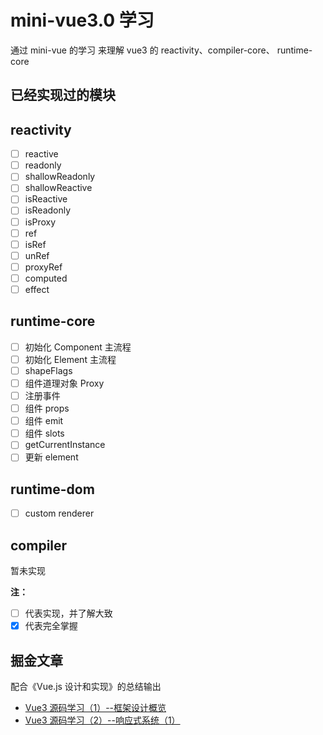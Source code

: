 # mini-vue3.0 学习

通过 mini-vue 的学习 来理解 vue3 的 reactivity、compiler-core、 runtime-core

## 已经实现过的模块

## reactivity

- [ ] reactive
- [ ] readonly
- [ ] shallowReadonly
- [ ] shallowReactive
- [ ] isReactive
- [ ] isReadonly
- [ ] isProxy
- [ ] ref
- [ ] isRef
- [ ] unRef
- [ ] proxyRef
- [ ] computed
- [ ] effect

## runtime-core

- [ ] 初始化 Component 主流程
- [ ] 初始化 Element 主流程
- [ ] shapeFlags
- [ ] 组件道理对象 Proxy
- [ ] 注册事件
- [ ] 组件 props
- [ ] 组件 emit
- [ ] 组件 slots
- [ ] getCurrentInstance
- [ ] 更新 element

## runtime-dom

- [ ] custom renderer

## compiler

暂未实现

**注：**

- [ ] 代表实现，并了解大致
- [x] 代表完全掌握

## 掘金文章

配合《Vue.js 设计和实现》的总结输出

- [Vue3 源码学习（1）--框架设计概览 ](https://juejin.cn/post/7074111898894991390/)
- [Vue3 源码学习（2）--响应式系统（1）](https://juejin.cn/post/7074496267061035038/)
